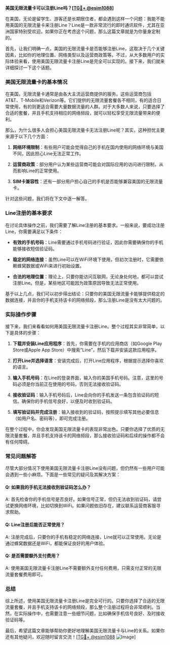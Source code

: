 **美国无限流量卡可以注册Line吗？[[TG💪+ @esim1088](https://t.me/s/esim1088)]**

在美国，无论是留学生、游客还是长期居住者，都会遇到这样一个问题：我能不能用美国的无限流量卡来注册Line？Line是一款非常流行的即时通讯软件，尤其在亚洲国家特别受欢迎。如果你正在考虑这个问题，那么这篇文章就是为你量身定制的。

首先，让我们明确一点，美国的无限流量卡是否能够注册Line，这取决于几个关键因素，比如你的地理位置、网络类型以及运营商政策等。不过，从大多数用户的实际体验来看，使用美国无限流量卡注册Line是完全可以实现的。接下来，我们就来详细探讨一下这个话题。

### 美国无限流量卡的基本情况

在美国，无限流量卡通常是由各大主流运营商提供的服务。这些运营商包括AT&T、T-Mobile和Verizon等。它们提供的无限流量套餐各不相同，有的适合日常使用，有的则更适合需要大量数据流量的人群。对于大多数人来说，只要选择了合适的套餐，并且手机支持相应的网络频段，就可以轻松享受无限流量带来的便利。

那么，为什么很多人会担心美国无限流量卡无法注册Line呢？其实，这种担忧主要来源于以下几个方面：

1. **网络环境限制**：有些用户可能会觉得自己的手机在国内使用的网络环境与美国不同，因此担心Line无法正常工作。
   
2. **运营商政策**：部分用户认为某些运营商可能会对国际应用的访问进行限制，从而影响Line的正常使用。

3. **SIM卡兼容性**：还有一部分用户担心自己的手机是否能够兼容美国的无限流量卡。

针对这些问题，我们将在下文中逐一解答。

### Line注册的基本要求

在讨论具体操作之前，我们需要了解Line注册的基本要求。一般来说，要成功注册Line，你需要满足以下条件：

- **有效的手机号码**：Line需要通过手机号码进行验证，因此你需要确保你的手机能够接收短信验证码。
  
- **稳定的网络连接**：虽然Line可以在WiFi环境下使用，但初次注册时，它需要依赖蜂窝数据或WiFi来进行初始设置。

- **合法的地理位置**：理论上，只要你能访问互联网，无论身处何地，都可以尝试注册Line。但是，某些地区可能因为政策原因导致无法正常使用。

基于以上几点，我们可以初步得出结论：只要你的美国无限流量卡能够提供稳定的数据连接，并且你的手机支持该卡的网络频段，那么注册Line是没有太大问题的。

### 实际操作步骤

接下来，我们来看看如何用美国无限流量卡注册Line。整个过程其实非常简单，以下是具体的步骤：

1. **下载并安装Line应用程序**：首先，你需要在手机的应用商店（如Google Play Store或Apple App Store）中搜索“Line”，然后下载并安装这款应用程序。

2. **打开Line并选择语言**：安装完成后，打开Line应用程序，根据提示选择你喜欢的语言。

3. **输入手机号码**：在Line的登录界面，输入你的美国手机号码。注意，这里的号码必须是你当前正在使用的号码，否则无法接收验证码。

4. **接收验证码**：输入手机号码后，Line会向你的手机发送一条包含验证码的短信。确保你的手机信号良好，以便及时收到验证码。

5. **填写验证码并完成注册**：输入接收到的验证码，按照提示填写其他必要信息（如用户名、密码等），即可完成注册。

在整个过程中，你会发现美国无限流量卡的表现非常出色。只要你选择了优质的无限流量套餐，并且手机支持该卡的网络频段，那么接收验证码和后续的操作都不会有任何障碍。

### 常见问题解答

尽管大部分情况下使用美国无限流量卡注册Line没有问题，但仍然有一些用户可能会遇到一些小麻烦。下面是一些常见的疑问及其解决方案：

#### Q: 如果我的手机无法接收到验证码怎么办？

A: 首先检查你的手机信号是否良好。如果信号正常，但仍无法收到验证码，请尝试更换网络环境，比如切换到WiFi。如果问题依旧存在，建议联系运营商客服寻求帮助。

#### Q: Line注册后能否正常使用？

A: 注册完成后，只要你的手机有稳定的网络连接，Line就可以正常使用。无论是通过蜂窝数据还是WiFi，都能保证良好的用户体验。

#### Q: 是否需要额外支付费用？

A: 使用美国无限流量卡注册Line不需要额外支付任何费用，只需支付正常的无限流量套餐费用即可。

### 总结

综上所述，使用美国无限流量卡注册Line是完全可行的。只要你选择了合适的无限流量套餐，并且手机支持该卡的网络频段，那么整个注册过程将会非常顺利。当然，在实际操作中，也需要注意一些细节问题，比如确保手机信号良好、及时接收验证码等。

最后，希望这篇文章能够帮助你更好地理解美国无限流量卡与Line的关系。如果你还有其他疑问，欢迎随时留言交流！[[TG💪+ @esim1088](https://t.me/s/esim1088) ![Image](https://i.postimg.cc/4NQfJmqS/Snipaste-2025-05-13-00-14-12.png)]